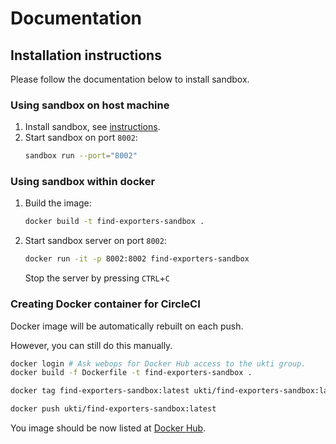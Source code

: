 Documentation
====================

## Installation instructions

Please follow the documentation below to install sandbox.

### Using sandbox on host machine

1. Install sandbox, see [instructions](https://github.com/getsandbox/sandbox).
2. Start sandbox on port `8002`:
	```bash
	sandbox run --port="8002"
	```

### Using sandbox within docker

1. Build the image:
	```bash
	docker build -t find-exporters-sandbox .
	```
2. Start sandbox server on port `8002`:
	```bash
	docker run -it -p 8002:8002 find-exporters-sandbox
	```
	
	Stop the server by pressing `CTRL`+`C`

### Creating Docker container for CircleCI

Docker image will be automatically rebuilt on each push.

However, you can still do this manually.
 
```bash
docker login # Ask webops for Docker Hub access to the ukti group.
docker build -f Dockerfile -t find-exporters-sandbox .

docker tag find-exporters-sandbox:latest ukti/find-exporters-sandbox:latest

docker push ukti/find-exporters-sandbox:latest
```

You image should be now listed at [Docker Hub](https://cloud.docker.com/u/ukti/repository/docker/ukti/find-exporters-sandbox/tags).
